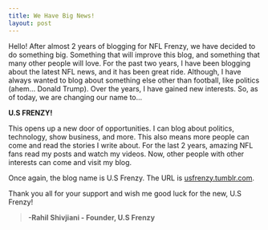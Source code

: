 ```yaml
---
title: We Have Big News!
layout: post
---
```


Hello! After almost 2 years of blogging for NFL Frenzy, we have decided to do something big. Something that will improve this blog, and something that many other people will love. For the past two years, I have been blogging about the latest NFL news, and it has been great ride. Although, I have always wanted to blog about something else other than football, like politics (ahem... Donald Trump). Over the years, I have gained new interests. So, as of today, we are changing our name to...

**U.S FRENZY!**

This opens up a new door of opportunities. I can blog about politics, technology, show business, and more. This also means more people can come and read the stories I write about. For the last 2 years, amazing NFL fans read my posts and watch my videos. Now, other people with other interests can come and visit my blog.

Once again, the blog name is U.S Frenzy. The URL is [usfrenzy.tumblr.com](usfrenzy.tumblr.com).

Thank you all for your support and wish me good luck for the new, U.S Frenzy!
> **-Rahil Shivjiani - Founder, U.S Frenzy**
